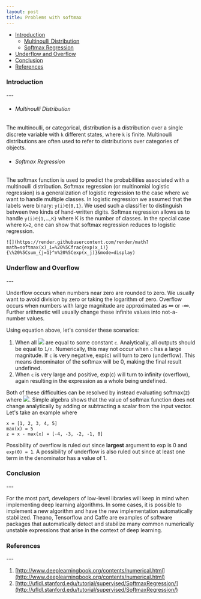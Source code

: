 ```yaml
---
layout: post
title: Problems with softmax
---
```


*   [Introduction](#introduction)
	*   [Multinoulli Distribution](#multinoulli)
	*   [Softmax Regression](#softmax)
*   [Underflow and Overflow](#undernover)
*   [Conclusion](#conclusion)
*   [References](#reference)

<h3 id="introduction">Introduction</h3>
---

*	<h6 id="multinoulli"> Multinoulli Distribution </h6>
The multinoulli, or categorical, distribution is a distribution over a single discrete variable with `k` diﬀerent states, where `k` is ﬁnite. Multinoulli distributions are often used to refer to distributions over categories of objects.

*	<h6 id="softmax"> Softmax Regression </h6>
The softmax function is used to predict the probabilities associated with a multinoulli distribution. Softmax regression (or multinomial logistic regression) is a generalization of logistic regression to the case where we want to handle multiple classes. In logistic regression we assumed that the labels were binary: `y(i)∈{0,1}`. We used such a classifier to distinguish between two kinds of hand-written digits. Softmax regression allows us to handle `y(i)∈{1,…,K}` where K is the number of classes. In the special case where `K=2`, one can show that softmax regression reduces to logistic regression.

	![](https://render.githubusercontent.com/render/math?math=softmax(x)_i=%20%5Cfrac{exp(x_i)}{\%20%5Csum_{j=1}^n%20%5Cexp(x_j)}&mode=display)
	
<h3 id="undernover"> Underflow and Overflow</h3>
---

Underflow occurs when numbers near zero are rounded to zero. We usually want to avoid division by zero or taking the logarithm of zero.
Overflow occurs when numbers with large magnitude are approximated as ∞ or -∞. Further arithmetic will usually change these infinite values into not-a-number values. 

Using equation above, let's consider these scenarios:

1. When all ![](https://render.githubusercontent.com/render/math?math=x_i&mode=display) are equal to some constant `c`. Analytically, all outputs should be equal to `1/n`. Numerically, this may not occur when `c` has a large magnitude. If `c` is very negative, exp(c) will turn to zero (underflow). This means denominator of the softmax will be 0, making the final result undefined.
2. When `c` is very large and positive, exp(c) will turn to infinity (overflow), again resulting in the expression as a whole being undefined.

Both of these difficulties can be resolved by instead evaluating softmax(z) where ![](https://render.githubusercontent.com/render/math?math=z%20=%20x%20-%20max_i%20(x_i)&mode=display). Simple algebra shows that the value of softmax function does not change analytically by adding or subtracting a scalar from the input vector. 
Let's take an example where 


	x = [1, 2, 3, 4, 5]
	max(x) = 5
	z = x - max(x) = [-4, -3, -2, -1, 0]


Possibility of overflow is ruled out since **largest** argument to exp is 0 and `exp(0) = 1`. A possibility of underflow is also ruled out since at least one term in the denominator has a value of 1.

<h3 id="conclusion"> Conclusion </h3>
---

For the most part, developers of low-level libraries will keep in mind when implementing deep learning algorithms. In some cases, it is possible to implement a new algorithm and have the new implementation automatically stabilized. Theano, Tensorflow and Caffe are examples of software packages that automatically detect and stabilize many common numerically unstable expressions that arise in the context of deep learning.

<h3 id="reference"> References </h3>
---

1. [http://www.deeplearningbook.org/contents/numerical.html](http://www.deeplearningbook.org/contents/numerical.html)
2. [http://ufldl.stanford.edu/tutorial/supervised/SoftmaxRegression/](http://ufldl.stanford.edu/tutorial/supervised/SoftmaxRegression/)